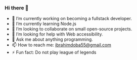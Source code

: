 ### Hi there 👋



- 🔭 I’m currently working on becoming a fullstack developer.
- 🌱 I’m currently learning Node.js
- 👯 I’m looking to collaborate on small open-source projects.
- 🤔 I’m looking for help with Web accessibility.
- 💬 Ask me about anything programming.
- 📫 How to reach me: ibrahimdoba55@gmail.com
- ⚡ Fun fact: Do not play league of legends

